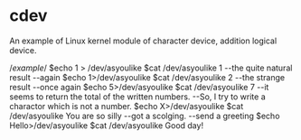 # cdev
An example of Linux kernel module of character device, addition logical device. 

/*example*/
$echo 1 > /dev/asyoulike
$cat /dev/asyoulike
1
--the quite natural result
--again
$echo 1>/dev/asyoulike
$cat /dev/asyoulike
2
--the strange result
--once again
$echo 5>/dev/asyoulike
$cat /dev/asyoulike
7
--it seems to return the total of the written numbers.
--So, I try to write a charactor which is not a number.
$echo X>/dev/asyoulike
$cat /dev/asyoulike
You are so silly
--got a scolging.
--send a greeting
$echo Hello>/dev/asyoulike
$cat /dev/asyoulike
Good day!
